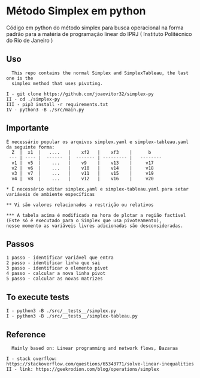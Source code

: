 # Método Simplex em python

Código em python do método simplex para busca operacional na forma padrão para a matéria de programação linear do IPRJ ( Instituto Politécnico do Rio de Janeiro )

## Uso

```
  This repo contains the normal Simplex and SimplexTableau, the last one is the 
  simplex method that uses pivoting.
```

```
I - git clone https://github.com/joaovitor32/simplex-py
II - cd ./simplex-py
III - pip3 install -r requirements.txt
IV - python3 -B ./src/main.py
```

## Importante
```
É necessário popular os arquivos simplex.yaml e simplex-tableau.yaml da seguinte forma:
  Z  |  x1  |   ....   |    xf2   |    xf3    |      b   
 --- | ---- |  ------  |  ------- | --------- |   --------
  v1 |  v5  |    ...   |    v9    |    v13    |     v17 
  v2 |  v6  |    ...   |    v10   |    v14    |     v18 
  v3 |  v7  |    ...   |    v11   |    v15    |     v19 
  v4 |  v8  |    ...   |    v12   |    v16    |     v20 

* É necessário editar simplex.yaml e simplex-tableau.yaml para setar variáveis de ambiente específicas

** Vi são valores relacionados a restrição ou relativos

*** A tabela acima é modificada na hora de plotar a região factível (Este só é executado para o Simplex que usa pivoteamento),
nesse momento as variáveis livres adicionadas são desconsideradas.

```
## Passos

```
1 passo - identificar variável que entra
2 passo - identificar linha que sai   
3 passo - identificar o elemento pivot
4 passo - calcular a nova linha pivot
5 passo - calcular as novas matrizes
``` 

## To execute tests

```
I - python3 -B ./src/__tests__/simplex.py 
I - python3 -B ./src/__tests__/simplex-tableau.py 
```


## Reference

```
  Mainly based on: Linear programming and network flows, Bazaraa
```

```
I - stack overflow: https://stackoverflow.com/questions/65343771/solve-linear-inequalities
II - link: https://geekrodion.com/blog/operations/simplex
```
